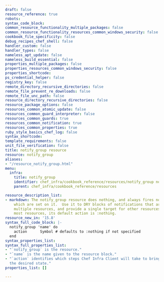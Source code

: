 ```yaml
---
draft: false
resource_reference: true
robots:
syntax_code_block:
common_resource_functionality_multiple_packages: false
common_resource_functionality_resources_common_windows_security: false
cookbook_file_specificity: false
debug_recipes_chef_shell: false
handler_custom: false
handler_types: false
nameless_apt_update: false
nameless_build_essential: false
properties_multiple_packages: false
properties_resources_common_windows_security: false
properties_shortcode:
ps_credential_helper: false
registry_key: false
remote_directory_recursive_directories: false
remote_file_prevent_re_downloads: false
remote_file_unc_path: false
resource_directory_recursive_directories: false
resource_package_options: false
resources_common_atomic_update: false
resources_common_guard_interpreter: false
resources_common_guards: true
resources_common_notification: true
resources_common_properties: true
ruby_style_basics_chef_log: false
syntax_shortcode:
template_requirements: false
unit_file_verification: false
title: notify_group resource
resource: notify_group
aliases:
- "/resource_notify_group.html"
menu:
  infra:
    title: notify_group
    identifier: chef_infra/cookbook_reference/resources/notify_group notify_group
    parent: chef_infra/cookbook_reference/resources

resource_description_list:
- markdown: The notify_group resource does nothing, and always fires notifications
    which are set on it.  Use it to DRY blocks of notifications that are common to
    multiple resources, and provide a single target for other resources to notify.  Unlike
    most resources, its default action is :nothing.
resource_new_in: '15.8'
syntax_full_code_block: |-
  notify_group 'name' do
    action      Symbol # defaults to :nothing if not specified
  end
syntax_properties_list:
syntax_full_properties_list:
- "`notify_group` is the resource."
- "`name` is the name given to the resource block."
- "`action` identifies which steps Chef Infra Client will take to bring the node into
  the desired state."
properties_list: []

---
```

